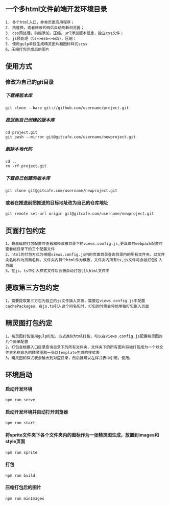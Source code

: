 ## 一个多html文件前端开发环境目录

    1. 多个html入口，非单页面应用程序；
    2. 热替换，或者修改代码后自动刷新浏览器；
    3. css预处理，前缀添加，压缩，url添加版本信息，独立css文件；
    4. js预处理（ts=>es6=>es5），压缩；
    5. 使用gulp单独生成精灵图片和图标样式scss
    6，压缩打包完成后的图片

## 使用方式

### 修改为自己的git目录

##### 下载裸版本库
    git clone --bare git://github.com/username/project.git
##### 推送到自己创建的版本库
    cd project.git
    git push --mirror git@gitcafe.com/username/newproject.git
##### 删除本地代码
    cd ..
    rm -rf project.git
##### 下载自己创建的版本库
    git clone git@gitcafe.com/username/newproject.git

#### 或者在推送前把推送的目标地址改为自己的仓库地址
    git remote set-url origin git@gitcafe.com/username/newproject.git
 
## 页面打包约定
    
    1，最基础的打包配置可查看和修改根目录下的views.config.js,更具体的webpack配置可查看根目录下的三个配置文件
    2，html的打包方式为根据views.config.js内的页面目录查询目录内的所有文件夹，以文件夹名称作为页面名称，文件夹内首个html作为模板，文件夹内所有ts,js文件将会被打包引入页面
    3，在js，ts中引入样式文件后会被自动打包引入html文件中

## 提取第三方包约定
    
    1，需要提取第三方包为独立的js文件插入页面，需要在views.config.js中配置cachePackages，在js,ts引入这个同名包时，打包的时候会将他单独打包嵌入页面

## 精灵图打包约定

    1，精灵图打包使用gulp打包，方式类似html打包，可以在views.config.js配置精灵图的几个简单配置
    2，打包会根据入口目录查询目录下的所有文件夹，文件夹下的所有图片将被打包成为一个以文件夹名称命名的精灵图和一张以template生成的样式表
    3，精灵图和样式表会输出到对应目录，然后就可以在样式表中引用，使用。



## 环境启动
#### 启动开发环境
`npm run serve`

#### 启动开发环境并自动打开浏览器
`npm run start`

#### 将sprite文件夹下各个文件夹内的图标作为一张精灵图生成，放置到images和style页面
`npm run sprite`

#### 打包
`npm run build`

#### 压缩打包后的图片
`npm run minImages`
    